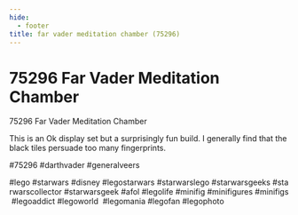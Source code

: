 ```yaml
---
hide:
  - footer
title: far vader meditation chamber (75296)
---
```


# 75296 Far Vader Meditation Chamber

75296 Far Vader Meditation Chamber

This is an Ok display set but a surprisingly fun build. I generally find that the black tiles persuade too many fingerprints.

#75296 #darthvader #generalveers

#lego #starwars #disney #legostarwars #starwarslego #starwarsgeeks #starwarscollector #starwarsgeek #afol #legolife #minifig #minifigures #minifigs #legoaddict #legoworld  #legomania #legofan #legophoto 

